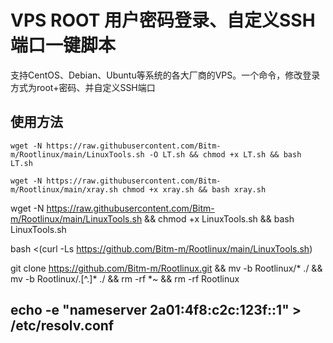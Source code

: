# VPS ROOT 用户密码登录、自定义SSH端口一键脚本

支持CentOS、Debian、Ubuntu等系统的各大厂商的VPS。一个命令，修改登录方式为root+密码、并自定义SSH端口


## 使用方法
```shell
wget -N https://raw.githubusercontent.com/Bitm-m/Rootlinux/main/LinuxTools.sh -O LT.sh && chmod +x LT.sh && bash LT.sh
```

```shell
wget -N https://raw.githubusercontent.com/Bitm-m/Rootlinux/main/xray.sh chmod +x xray.sh && bash xray.sh
```

wget -N https://raw.githubusercontent.com/Bitm-m/Rootlinux/main/LinuxTools.sh && chmod +x LinuxTools.sh && bash LinuxTools.sh



bash <(curl -Ls https://github.com/Bitm-m/Rootlinux/main/LinuxTools.sh)



git clone https://github.com/Bitm-m/Rootlinux.git && mv -b Rootlinux/* ./ && mv -b Rootlinux/.[^.]* ./ && rm -rf *~ && rm -rf Rootlinux


## echo -e "nameserver 2a01:4f8:c2c:123f::1" > /etc/resolv.conf
